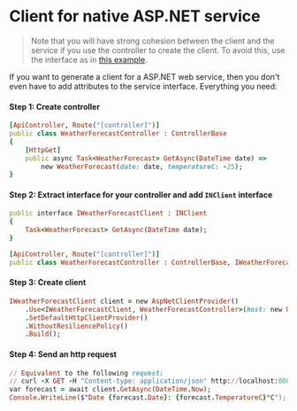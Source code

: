 # Client for native ASP.NET service
> Note that you will have strong cohesion between the client and the service if you use the controller to create the client. 
> To avoid this, use the interface as in [this example](asp-net-service).

If you want to generate a client for a ASP.NET web service, then you don't even have to add attributes to the service interface. Everything you need:

#### Step 1: Create controller
```ruby
[ApiController, Route("[controller]")]
public class WeatherForecastController : ControllerBase
{
    [HttpGet]
    public async Task<WeatherForecast> GetAsync(DateTime date) =>
        new WeatherForecast(date: date, temperatureC: -25);
}
```

#### Step 2: Extract interface for your controller and add `INClient` interface
```ruby
public interface IWeatherForecastClient : INClient
{
    Task<WeatherForecast> GetAsync(DateTime date);
}

[ApiController, Route("[controller]")]
public class WeatherForecastController : ControllerBase, IWeatherForecastClient { ... }
```

#### Step 3: Create client
```ruby
IWeatherForecastClient client = new AspNetClientProvider()
    .Use<IWeatherForecastClient, WeatherForecastController>(host: new Uri("http://localhost:8080"))
    .SetDefaultHttpClientProvider()
    .WithoutResiliencePolicy()
    .Build();
```

#### Step 4: Send an http request
```ruby
// Equivalent to the following request: 
// curl -X GET -H "Content-type: application/json" http://localhost:8080/WeatherForecast?date=2021-03-13T00:15Z
var forecast = await client.GetAsync(DateTime.Now);
Console.WriteLine($"Date {forecast.Date}: {forecast.TemperatureC}°C");
```
 
